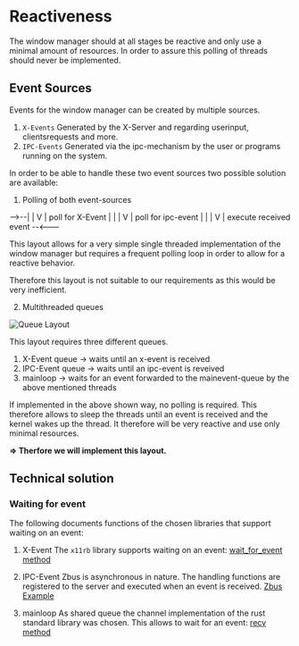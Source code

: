 # Reactiveness

The window manager should at all stages be reactive and only use a minimal amount of resources.
In order to assure this polling of threads should never be implemented.

## Event Sources

Events for the window manager can be created by multiple sources. 

1. `X-Events` Generated by the X-Server and regarding userinput, clientsrequests and more.
2. `IPC-Events` Generated via the ipc-mechanism by the user or programs running on the system.

In order to be able to handle these two event sources two possible solution are available:


1. Polling of both event-sources

-->--|
|    V
|	poll for X-Event
|	 |
|	 V
|	poll for ipc-event
|	 |
|	 V
| 	 execute received event
--<---


This layout allows for a very simple single threaded implementation of the window manager but requires a frequent polling loop in order to allow for a reactive behavior.

Therefore this layout is not suitable to our requirements as this would be very inefficient.

2. Multithreaded queues

![Queue Layout](ipc_queues.png)

This layout requires three different queues.
1. X-Event queue -> waits until an x-event is received
2. IPC-Event queue -> waits until an ipc-event is reveived
3. mainloop -> waits for an event forwarded to the mainevent-queue by the above mentioned threads

If implemented in the above shown way, no polling is required. This therefore allows to sleep the threads until an event is received and the kernel wakes up the thread. 
It therefore will be very reactive and use only minimal resources.

**=> Therfore we will implement this layout.**

## Technical solution

### Waiting for event
The following documents functions of the chosen libraries that support waiting on an event:

1. X-Event
The `x11rb` library supports waiting on an event:
[wait_for_event method](https://smithay.github.io/smithay/x11rb/connection/trait.Connection.html#method.wait_for_event)

2. IPC-Event
Zbus is asynchronous in nature. The handling functions are registered to the server and executed when an event is received.
[Zbus Example](https://docs.rs/zbus/latest/zbus/)

3. mainloop
As shared queue the channel implementation of the rust standard library was chosen.
This allows to wait for an event:
[recv method](https://doc.rust-lang.org/std/sync/mpsc/struct.Receiver.html#method.recv)
